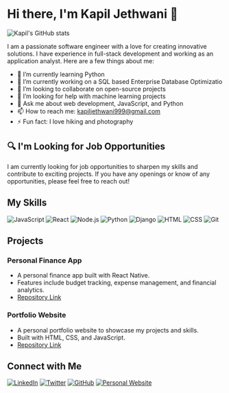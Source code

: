 # Hi there, I'm Kapil Jethwani 👋

![Kapil's GitHub stats](https://github-readme-stats.vercel.app/api?username=kapil9099&show_icons=true&theme=radical)

I am a passionate software engineer with a love for creating innovative solutions. I have experience in full-stack development and working as an application analyst. Here are a few things about me:

- 🌱 I’m currently learning Python
- 🔭 I’m currently working on a SQL based Enterprise Database Optimizatio
- 👯 I’m looking to collaborate on open-source projects
- 🤔 I’m looking for help with machine learning projects
- 💬 Ask me about web development, JavaScript, and Python
- 📫 How to reach me: kapiljethwani999@gmail.com
- ⚡ Fun fact: I love hiking and photography

## 🔍 I'm Looking for Job Opportunities

I am currently looking for job opportunities to sharpen my skills and contribute to exciting projects. If you have any openings or know of any opportunities, please feel free to reach out!

## My Skills

![JavaScript](https://img.shields.io/badge/-JavaScript-F7DF1E?logo=JavaScript&logoColor=black)
![React](https://img.shields.io/badge/-React-61DAFB?logo=React&logoColor=black)
![Node.js](https://img.shields.io/badge/-Node.js-339933?logo=Node.js&logoColor=white)
![Python](https://img.shields.io/badge/-Python-3776AB?logo=Python&logoColor=white)
![Django](https://img.shields.io/badge/-Django-092E20?logo=Django&logoColor=white)
![HTML](https://img.shields.io/badge/-HTML-E34F26?logo=HTML5&logoColor=white)
![CSS](https://img.shields.io/badge/-CSS-1572B6?logo=CSS3&logoColor=white)
![Git](https://img.shields.io/badge/-Git-F05032?logo=Git&logoColor=white)

## Projects

### Personal Finance App
- A personal finance app built with React Native.
- Features include budget tracking, expense management, and financial analytics.
- [Repository Link](https://github.com/kapil9099/personal-finance-app)

### Portfolio Website
- A personal portfolio website to showcase my projects and skills.
- Built with HTML, CSS, and JavaScript.
- [Repository Link](https://github.com/kapil9099/portfolio-website)

## Connect with Me

[![LinkedIn](https://img.shields.io/badge/-LinkedIn-0077B5?logo=LinkedIn&logoColor=white&style=flat)](https://www.linkedin.com/in/kapiljethwani/)
[![Twitter](https://img.shields.io/badge/-Twitter-1DA1F2?logo=Twitter&logoColor=white&style=flat)](https://twitter.com/kapil9099/)
[![GitHub](https://img.shields.io/badge/-GitHub-181717?logo=GitHub&logoColor=white&style=flat)](https://github.com/kapil9099/)
[![Personal Website](https://img.shields.io/badge/-Website-000000?logo=About.me&logoColor=white&style=flat)](https://kapiljethwani.com/)


